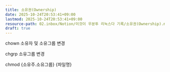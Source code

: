 ```yaml
---
title: 소유권(Ownership)
date: 2025-10-24T20:53:41+09:00
lastmod: 2025-10-24T20:53:41+09:00
resource-path: 02.inbox/Notion/이것이 우분투 리눅스다 기록/소유권(Ownership).md
draft: true
---
```

chown 소유자 및 소유그룹 변경

chgrp 소유그룹 변경

chmod {소유주.소유그룹} {파일명}